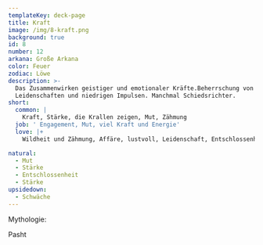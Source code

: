 ```yaml
---
templateKey: deck-page
title: Kraft
image: /img/8-kraft.png
background: true
id: 8
number: 12
arkana: Große Arkana
color: Feuer
zodiac: Löwe
description: >-
  Das Zusammenwirken geistiger und emotionaler Kräfte.Beherrschung von
  Leidenschaften und niedrigen Impulsen. Manchmal Schiedsrichter.
short:
  common: |
    Kraft, Stärke, die Krallen zeigen, Mut, Zähmung
  job: ' Engagement, Mut, viel Kraft und Energie'
  love: |+
    Wildheit und Zähmung, Affäre, lustvoll, Leidenschaft, Entschlossenheit, Sex

natural:
  - Mut
  - Stärke
  - Entschlossenheit
  - Stärke
upsidedown:
  - Schwäche
---
```

Mythologie:

Pasht
